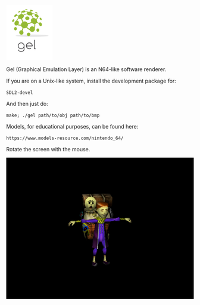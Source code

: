 ![screenshot](img/logo.png)

Gel (Graphical Emulation Layer) is an N64-like software renderer.

If you are on a Unix-like system, install the development package for:

    SDL2-devel

And then just do:

    make; ./gel path/to/obj path/to/bmp

Models, for educational purposes, can be found here:

    https://www.models-resource.com/nintendo_64/

Rotate the screen with the mouse.

![screenshot](img/2018-01-12-220250_800x600_scrot.png)
